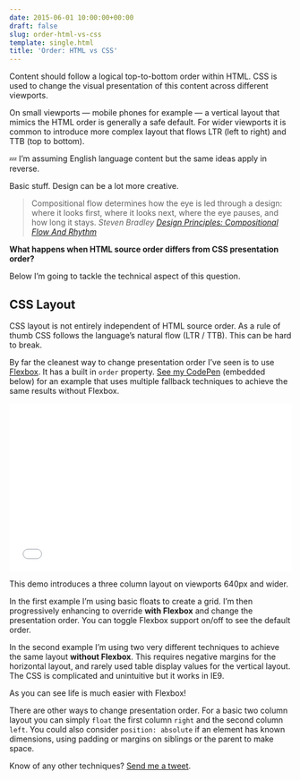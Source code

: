 ```yaml
---
date: 2015-06-01 10:00:00+00:00
draft: false
slug: order-html-vs-css
template: single.html
title: 'Order: HTML vs CSS'
---
```


Content should follow a logical top-to-bottom order within HTML. CSS is used to change the visual presentation of this content across different viewports.

On small viewports — mobile phones for example — a vertical layout that mimics the HTML order is generally a safe default. For wider viewports it is common to introduce more complex layout that flows LTR (left to right) and TTB (top to bottom).

💤 I’m assuming English language content but the same ideas apply in reverse.

Basic stuff. Design can be a lot more creative.

> Compositional flow determines how the eye is led through a design: where it looks first, where it looks next, where the eye pauses, and how long it stays.
> <cite>Steven Bradley [Design Principles: Compositional Flow And Rhythm](http://www.smashingmagazine.com/2015/04/29/design-principles-compositional-flow-and-rhythm/)</cite>

**What happens when HTML source order differs from CSS presentation order?**

Below I’m going to tackle the technical aspect of this question.

## CSS Layout

CSS layout is not entirely independent of HTML source order. As a rule of thumb CSS follows the language’s natural flow (LTR / TTB). This can be hard to break.

By far the cleanest way to change presentation order I’ve seen is to use [Flexbox](https://css-tricks.com/snippets/css/a-guide-to-flexbox/). It has a built in `order` property. [See my CodePen](http://codepen.io/dbushell/full/rVjoBr/) (embedded below) for an example that uses multiple fallback techniques to achieve the same results without Flexbox.


<iframe width="100%" height="300" scrolling="no" title="Reversing HTML Source Order" src="//codepen.io/dbushell/embed/rVjoBr/?height=150&theme-id=0&default-tab=result&embed-version=2" frameborder="no" allowtransparency="true" allowfullscreen="true">See the Pen <a href="https://codepen.io/dbushell/pen/rVjoBr/">Reversing HTML Source Order</a> by David Bushell (<a href="https://codepen.io/dbushell">@dbushell</a>) on <a href="https://codepen.io">CodePen</a>.</iframe>

This demo introduces a three column layout on viewports 640px and wider.

In the first example I’m using basic floats to create a grid. I’m then progressively enhancing to override **with Flexbox** and change the presentation order. You can toggle Flexbox support on/off to see the default order.

In the second example I’m using two very different techniques to achieve the same layout **without Flexbox**. This requires negative margins for the horizontal layout, and rarely used table display values for the vertical layout. The CSS is complicated and unintuitive but it works in IE9.

As you can see life is much easier with Flexbox!

There are other ways to change presentation order. For a basic two column layout you can simply `float` the first column `right` and the second column `left`. You could also consider `position: absolute` if an element has known dimensions, using padding or margins on siblings or the parent to make space.

Know of any other techniques? [Send me a tweet](http://twitter.com/dbushell).
